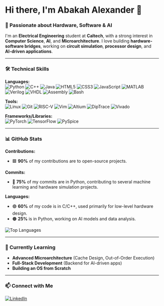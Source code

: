 # Hi there, I'm Abakah Alexander 👋  

### 🚀 Passionate about Hardware, Software & AI  

I'm an **Electrical Engineering** student at **Caltech**, with a strong interest in **Computer Science**, **AI**, and **Microarchitecture**. I love building **hardware-software bridges**, working on **circuit simulation**, **processor design**, and **AI-driven applications**.

---

### 🛠️ **Technical Skills**  

**Languages:**  
![Python](https://img.shields.io/badge/Python-3776AB?style=for-the-badge&logo=python&logoColor=white) ![C++](https://img.shields.io/badge/C%2B%2B-00599C?style=for-the-badge&logo=c%2B%2B&logoColor=white) ![Java](https://img.shields.io/badge/Java-007396?style=for-the-badge&logo=java&logoColor=white) ![HTML5](https://img.shields.io/badge/HTML5-E34F26?style=for-the-badge&logo=html5&logoColor=white) ![CSS3](https://img.shields.io/badge/CSS3-1572B6?style=for-the-badge&logo=css3&logoColor=white) ![JavaScript](https://img.shields.io/badge/JavaScript-F7DF1E?style=for-the-badge&logo=javascript&logoColor=black) ![MATLAB](https://img.shields.io/badge/MATLAB-0076A8?style=for-the-badge&logo=matlab&logoColor=white) ![Verilog](https://img.shields.io/badge/Verilog-8C1515?style=for-the-badge&logoColor=white) ![VHDL](https://img.shields.io/badge/VHDL-008B8B?style=for-the-badge&logoColor=white) ![Assembly](https://img.shields.io/badge/Assembly-FF6600?style=for-the-badge&logo=assembly&logoColor=white) ![Bash](https://img.shields.io/badge/Bash-4EAA25?style=for-the-badge&logo=gnu-bash&logoColor=white)  

**Tools:**  
![Linux](https://img.shields.io/badge/Linux-FCC624?style=for-the-badge&logo=linux&logoColor=black) ![Git](https://img.shields.io/badge/Git-F1502F?style=for-the-badge&logo=git&logoColor=white) ![RISC-V](https://img.shields.io/badge/RISC--V-000000?style=for-the-badge&logo=risc-v) ![Vim](https://img.shields.io/badge/Vim-019733?style=for-the-badge&logo=vim&logoColor=white) ![Altium](https://img.shields.io/badge/Altium-005F73?style=for-the-badge&logo=altium&logoColor=white) ![DipTrace](https://img.shields.io/badge/DipTrace-006F80?style=for-the-badge&logo=DipTrace&logoColor=white) ![Vivado](https://img.shields.io/badge/Vivado-1D1D1B?style=for-the-badge&logo=vivado&logoColor=white)  

**Frameworks/Libraries:**  
![PyTorch](https://img.shields.io/badge/PyTorch-EE4C2C?style=for-the-badge&logo=pytorch&logoColor=white) ![TensorFlow](https://img.shields.io/badge/TensorFlow-FF6F00?style=for-the-badge&logo=TensorFlow&logoColor=white) ![PySpice](https://img.shields.io/badge/PySpice-18A1D3?style=for-the-badge&logo=python&logoColor=white)  

---

### 📊 **GitHub Stats**

**Contributions:**  
- 🟩 **90%** of my contributions are to open-source projects.

**Commits:**  
- 🔵 **75%** of my commits are in Python, contributing to several machine learning and hardware simulation projects.

**Languages:**  
- 🟣 **60%** of my code is in C/C++, used primarily for low-level hardware design.
- 🟠 **25%** is in Python, working on AI models and data analysis.

![Top Languages](https://github-readme-stats.vercel.app/api/top-langs/?username=AbakahAlexander&layout=compact&theme=radical)

---

### 🌱 Currently Learning  
- **Advanced Microarchitecture** (Cache Design, Out-of-Order Execution)  
- **Full-Stack Development** (Backend for AI-driven apps)  
- **Building an OS from Scratch**  

---

### 📫 Connect with Me  
[![LinkedIn](https://img.shields.io/badge/LinkedIn-0077B5?style=for-the-badge&logo=linkedin&logoColor=white)](https://www.linkedin.com/in/alexander-a-519445204/)  



